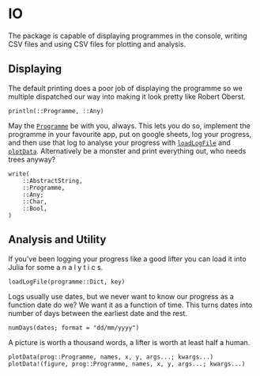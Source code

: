 # IO

The package is capable of displaying programmes in the console, writing CSV files and using CSV files for plotting and analysis.

## Displaying

The default printing does a poor job of displaying the programme so we multiple dispatched our way into making it look pretty like Robert Oberst.
```@docs
println(::Programme, ::Any)
```

May the [`Programme`](@ref) be with you, always. This lets you do so, implement the programme in your favourite app, put on google sheets, log your progress, and then use that log to analyse your progress with [`loadLogFile`](@ref) and [`plotData`](@ref). Alternatively be a monster and print everything out, who needs trees anyway?
```@docs
write(
    ::AbstractString,
    ::Programme,
    ::Any;
    ::Char,
    ::Bool,
)
```

## Analysis and Utility

If you've been logging your progress like a good lifter you can load it into Julia for some a n a l y t i c s.
```@docs
loadLogFile(programme::Dict, key)
```

Logs usually use dates, but we never want to know our progress as a function date do we? We want it as a function of time. This turns dates into number of days between the earliest date and the rest.
```@docs
numDays(dates; format = "dd/mm/yyyy")
```

A picture is worth a thousand words, a lifter is worth at least half a human.
```@docs
plotData(prog::Programme, names, x, y, args...; kwargs...)
plotData!(figure, prog::Programme, names, x, y, args...; kwargs...)
```
